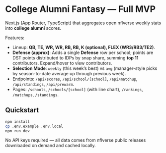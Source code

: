 # College Alumni Fantasy — Full MVP

Next.js (App Router, TypeScript) that aggregates open nflverse weekly stats into **college alumni** scores.

Features:
- Lineup: **QB, TE, WR, WR, RB, RB, K (optional), FLEX (WR3/RB3/TE2)**.
- **Defense (approx)**: Adds a single **Defense** row per school; points are DST points distributed to IDPs by snap share, summing **top 11** contributors. Expand/hover to view contributors.
- **Selection Mode**: `weekly` (this week’s best) vs `avg` (manager-style picks by season-to-date average up through previous week).
- Endpoints: `/api/scores`, `/api/school/[school]`, `/api/matchup`, `/api/standings`, `/api/prewarm`.
- Pages: `/schools`, `/schools/[school]` (with line chart), `/rankings`, `/matchups`, `/standings`.

## Quickstart
```bash
npm install
cp .env.example .env.local
npm run dev
```

No API keys required — all data comes from nflverse public releases downloaded on demand and cached locally.
